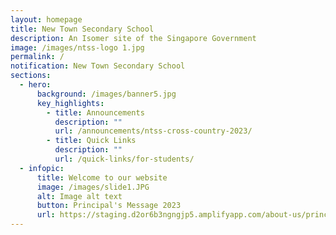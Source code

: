```yaml
---
layout: homepage
title: New Town Secondary School
description: An Isomer site of the Singapore Government
image: /images/ntss-logo 1.jpg
permalink: /
notification: New Town Secondary School
sections:
  - hero:
      background: /images/banner5.jpg
      key_highlights:
        - title: Announcements
          description: ""
          url: /announcements/ntss-cross-country-2023/
        - title: Quick Links
          description: ""
          url: /quick-links/for-students/
  - infopic:
      title: Welcome to our website
      image: /images/slide1.JPG
      alt: Image alt text
      button: Principal's Message 2023
      url: https://staging.d2or6b3ngngjp5.amplifyapp.com/about-us/principals-message-2023/
---
```

